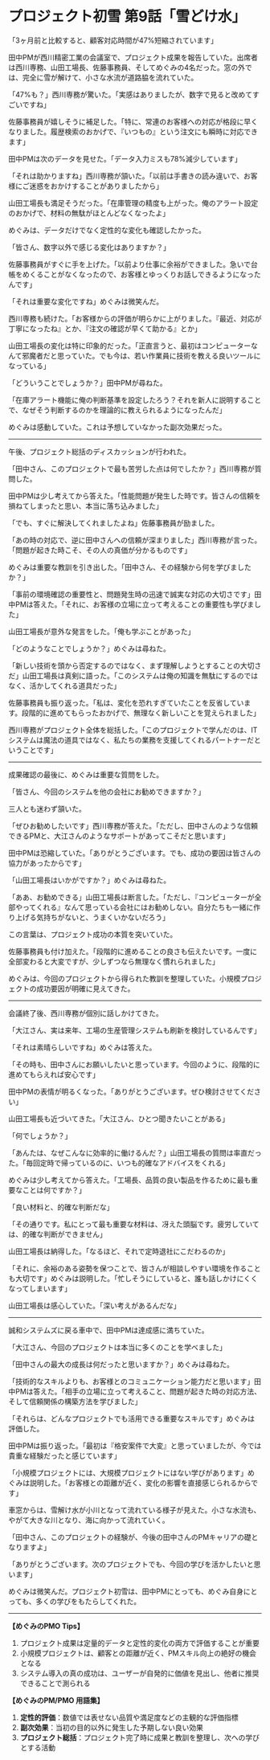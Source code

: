 # プロジェクト初雪 第9話「雪どけ水」

「3ヶ月前と比較すると、顧客対応時間が47%短縮されています」

田中PMが西川精密工業の会議室で、プロジェクト成果を報告していた。出席者は西川専務、山田工場長、佐藤事務員、そしてめぐみの4名だった。窓の外では、完全に雪が解けて、小さな水流が道路脇を流れていた。

「47%も？」西川専務が驚いた。「実感はありましたが、数字で見ると改めてすごいですね」

佐藤事務員が嬉しそうに補足した。「特に、常連のお客様への対応が格段に早くなりました。履歴検索のおかげで、『いつもの』という注文にも瞬時に対応できます」

田中PMは次のデータを見せた。「データ入力ミスも78%減少しています」

「それは助かりますね」西川専務が頷いた。「以前は手書きの読み違いで、お客様にご迷惑をおかけすることがありましたから」

山田工場長も満足そうだった。「在庫管理の精度も上がった。俺のアラート設定のおかげで、材料の無駄がほとんどなくなったよ」

めぐみは、データだけでなく定性的な変化も確認したかった。

「皆さん、数字以外で感じる変化はありますか？」

佐藤事務員がすぐに手を上げた。「以前より仕事に余裕ができました。急いで台帳をめくることがなくなったので、お客様とゆっくりお話しできるようになったんです」

「それは重要な変化ですね」めぐみは微笑んだ。

西川専務も続けた。「お客様からの評価が明らかに上がりました。『最近、対応が丁寧になったね』とか、『注文の確認が早くて助かる』とか」

山田工場長の変化は特に印象的だった。「正直言うと、最初はコンピューターなんて邪魔者だと思っていた。でも今は、若い作業員に技術を教える良いツールになっている」

「どういうことでしょうか？」田中PMが尋ねた。

「在庫アラート機能に俺の判断基準を設定したろう？それを新人に説明することで、なぜそう判断するのかを理論的に教えられるようになったんだ」

めぐみは感動していた。これは予想していなかった副次効果だった。

---

午後、プロジェクト総括のディスカッションが行われた。

「田中さん、このプロジェクトで最も苦労した点は何でしたか？」西川専務が質問した。

田中PMは少し考えてから答えた。「性能問題が発生した時です。皆さんの信頼を損ねてしまったと思い、本当に落ち込みました」

「でも、すぐに解決してくれましたよね」佐藤事務員が励ました。

「あの時の対応で、逆に田中さんへの信頼が深まりました」西川専務が言った。「問題が起きた時こそ、その人の真価が分かるものです」

めぐみは重要な教訓を引き出した。「田中さん、その経験から何を学びましたか？」

「事前の環境確認の重要性と、問題発生時の迅速で誠実な対応の大切さです」田中PMは答えた。「それに、お客様の立場に立って考えることの重要性も学びました」

山田工場長が意外な発言をした。「俺も学ぶことがあった」

「どのようなことでしょうか？」めぐみは尋ねた。

「新しい技術を頭から否定するのではなく、まず理解しようとすることの大切さだ」山田工場長は真剣に語った。「このシステムは俺の知識を無駄にするのではなく、活かしてくれる道具だった」

佐藤事務員も振り返った。「私は、変化を恐れすぎていたことを反省しています。段階的に進めてもらったおかげで、無理なく新しいことを覚えられました」

西川専務がプロジェクト全体を総括した。「このプロジェクトで学んだのは、ITシステムは魔法の道具ではなく、私たちの業務を支援してくれるパートナーだということです」

---

成果確認の最後に、めぐみは重要な質問をした。

「皆さん、今回のシステムを他の会社にお勧めできますか？」

三人とも迷わず頷いた。

「ぜひお勧めしたいです」西川専務が答えた。「ただし、田中さんのような信頼できるPMと、大江さんのようなサポートがあってこそだと思います」

田中PMは恐縮していた。「ありがとうございます。でも、成功の要因は皆さんの協力があったからです」

「山田工場長はいかがですか？」めぐみは尋ねた。

「ああ、お勧めできる」山田工場長は断言した。「ただし、『コンピューターが全部やってくれる』なんて思っている会社にはお勧めしない。自分たちも一緒に作り上げる気持ちがないと、うまくいかないだろう」

この言葉は、プロジェクト成功の本質を突いていた。

佐藤事務員も付け加えた。「段階的に進めることの良さも伝えたいです。一度に全部変わると大変ですが、少しずつなら無理なく慣れられました」

めぐみは、今回のプロジェクトから得られた教訓を整理していた。小規模プロジェクトの成功要因が明確に見えてきた。

---

会議終了後、西川専務が個別に話しかけてきた。

「大江さん、実は来年、工場の生産管理システムも刷新を検討しているんです」

「それは素晴らしいですね」めぐみは答えた。

「その時も、田中さんにお願いしたいと思っています。今回のように、段階的に進めてもらえれば安心です」

田中PMの表情が明るくなった。「ありがとうございます。ぜひ検討させてください」

山田工場長も近づいてきた。「大江さん、ひとつ聞きたいことがある」

「何でしょうか？」

「あんたは、なぜこんなに効率的に働けるんだ？」山田工場長の質問は率直だった。「毎回定時で帰っているのに、いつも的確なアドバイスをくれる」

めぐみは少し考えてから答えた。「工場長、品質の良い製品を作るために最も重要なことは何ですか？」

「良い材料と、的確な判断だな」

「その通りです。私にとって最も重要な材料は、冴えた頭脳です。疲労していては、的確な判断ができません」

山田工場長は納得した。「なるほど、それで定時退社にこだわるのか」

「それに、余裕のある姿勢を保つことで、皆さんが相談しやすい環境を作ることも大切です」めぐみは説明した。「忙しそうにしていると、誰も話しかけにくくなってしまいます」

山田工場長は感心していた。「深い考えがあるんだな」

---

誠和システムズに戻る車中で、田中PMは達成感に満ちていた。

「大江さん、今回のプロジェクトは本当に多くのことを学べました」

「田中さんの最大の成長は何だったと思いますか？」めぐみは尋ねた。

「技術的なスキルよりも、お客様とのコミュニケーション能力だと思います」田中PMは答えた。「相手の立場に立って考えること、問題が起きた時の対応方法、そして信頼関係の構築方法を学びました」

「それらは、どんなプロジェクトでも活用できる重要なスキルです」めぐみは評価した。

田中PMは振り返った。「最初は『格安案件で大変』と思っていましたが、今では貴重な経験だったと感じています」

「小規模プロジェクトには、大規模プロジェクトにはない学びがあります」めぐみは説明した。「お客様との距離が近く、変化の影響を直接感じられるからです」

車窓からは、雪解け水が小川となって流れている様子が見えた。小さな水流も、やがて大きな川となり、海に向かって流れていく。

「田中さん、このプロジェクトの経験が、今後の田中さんのPMキャリアの礎となりますよ」

「ありがとうございます。次のプロジェクトでも、今回の学びを活かしたいと思います」

めぐみは微笑んだ。プロジェクト初雪は、田中PMにとっても、めぐみ自身にとっても、多くの学びをもたらしてくれた。

---

**【めぐみのPMO Tips】**
1. プロジェクト成果は定量的データと定性的変化の両方で評価することが重要
2. 小規模プロジェクトは、顧客との距離が近く、PMスキル向上の絶好の機会となる
3. システム導入の真の成功は、ユーザーが自発的に価値を見出し、他者に推奨できることで測られる

**【めぐみのPM/PMO 用語集】**
1. **定性的評価**：数値では表せない品質や満足度などの主観的な評価指標
2. **副次効果**：当初の目的以外に発生した予期しない良い効果
3. **プロジェクト総括**：プロジェクト完了時に成果と教訓を整理し、次への学びとする活動